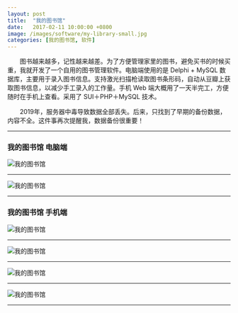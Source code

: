 ```yaml
---
layout: post
title:  "我的图书馆"
date:   2017-02-11 10:00:00 +0800
image: /images/software/my-library-small.jpg
categories: [我的图书馆, 软件]
---
```


　　图书越来越多，记性越来越差。为了方便管理家里的图书，避免买书的时候买重，我就开发了一个自用的图书管理软件。电脑端使用的是 Delphi + MySQL 数据库，主要用于录入图书信息。支持激光扫描枪读取图书条形码，自动从豆瓣上获取图书信息，以减少手工录入的工作量。手机 Web 端大概用了一天半完工，方便随时在手机上查看。采用了 SUI＋PHP＋MySQL 技术。

　　2019年，服务器中毒导致数据全部丢失。后来，只找到了早期的备份数据，内容不全。这件事再次提醒我，数据备份很重要！

------

<h3>我的图书馆 电脑端</h3>

![我的图书馆]({{site.baseurl}}/images/software/我的图书馆-电脑-1.jpg)

------

![我的图书馆]({{site.baseurl}}/images/software/我的图书馆-电脑-2.jpg)

------

<h3>我的图书馆 手机端</h3>

![我的图书馆]({{site.baseurl}}/images/software/我的图书馆-手机-1.jpg)

------

![我的图书馆]({{site.baseurl}}/images/software/我的图书馆-手机-2.jpg)

------

![我的图书馆]({{site.baseurl}}/images/software/我的图书馆-手机-3.jpg)

------

![我的图书馆]({{site.baseurl}}/images/software/我的图书馆-手机-4.jpg)

------
